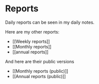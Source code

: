 # Reports

Daily reports can be seen in my daily notes.

Here are my other reports:

- [[Weekly reports]]
- [[Monthly reports]]
- [[annual reports]]

And here are their public versions

- [[Monthly reports (public)]]
- [[Annual reports (public)]]

